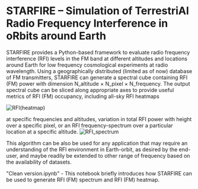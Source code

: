 # STARFIRE – Simulation of TerrestriAl Radio Frequency Interference in oRbits around Earth

STARFIRE provides a Python-based framework to evaluate radio frequency interference (RFI) levels in the FM band at different altitudes and locations around Earth for low frequency cosmological experiments at radio wavelength. Using a geographically distributed (limited as of now) database of FM transmitters, STARFIRE can generate a spectral cube containing RFI (FM) power with dimension N_altitude × N_pixel × N_frequency. The output spectral cube can be sliced along appropriate axes to provide useful metrics of RFI (FM) occupancy, including all-sky RFI heatmaps 

![RFI(heatmap)](https://github.com/distortions21cm/rfi/assets/86597094/b4570da3-997e-4871-86a8-bb623088a59f)

at specific frequencies and altitudes, variation in total RFI power with height over a specific pixel, or an RFI frequency-spectrum over a particular location at a specific altitude. 
![RFI_spectrum](https://github.com/distortions21cm/rfi/assets/86597094/503e3190-58f6-40c3-ae02-873bdc90bc30)

This algorithm can be also be used for any application that may require an understanding of the RFI environment in Earth-orbit, as desired by the end-user, and maybe readily be extended to other range of frequency based on the availability of datasets.

"Clean version.ipynb" - This notebook briefly introduces how STARFIRE can be used to generate RFI (FM) spectrum and RFI (FM) heatmap.

